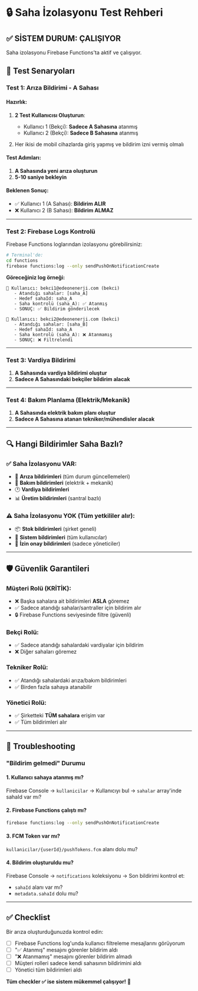# 🔒 Saha İzolasyonu Test Rehberi

## ✅ SİSTEM DURUM: ÇALIŞIYOR

Saha izolasyonu Firebase Functions'ta aktif ve çalışıyor.

## 🧪 Test Senaryoları

### Test 1: Arıza Bildirimi - A Sahası

#### Hazırlık:
1. **2 Test Kullanıcısı Oluşturun**:
   - Kullanıcı 1 (Bekçi): **Sadece A Sahasına** atanmış
   - Kullanıcı 2 (Bekçi): **Sadece B Sahasına** atanmış

2. Her ikisi de mobil cihazlarda giriş yapmış ve bildirim izni vermiş olmalı

#### Test Adımları:
1. **A Sahasında yeni arıza oluşturun**
2. **5-10 saniye bekleyin**

#### Beklenen Sonuç:
- ✅ Kullanıcı 1 (A Sahası): **Bildirim ALIR**
- ❌ Kullanıcı 2 (B Sahası): **Bildirim ALMAZ**

---

### Test 2: Firebase Logs Kontrolü

Firebase Functions loglarından izolasyonu görebilirsiniz:

```bash
# Terminal'de:
cd functions
firebase functions:log --only sendPushOnNotificationCreate
```

**Göreceğiniz log örneği:**
```
👤 Kullanıcı: bekci1@edeonenerji.com (bekci)
   - Atandığı sahalar: [saha_A]
   - Hedef sahaId: saha_A
   - Saha kontrolü (saha_A): ✅ Atanmış
   - SONUÇ: ✅ Bildirim gönderilecek

👤 Kullanıcı: bekci2@edeonenerji.com (bekci)
   - Atandığı sahalar: [saha_B]
   - Hedef sahaId: saha_A
   - Saha kontrolü (saha_A): ❌ Atanmamış
   - SONUÇ: ❌ Filtrelendi
```

---

### Test 3: Vardiya Bildirimi

1. **A Sahasında vardiya bildirimi oluştur**
2. **Sadece A Sahasındaki bekçiler bildirim alacak**

---

### Test 4: Bakım Planlama (Elektrik/Mekanik)

1. **A Sahasında elektrik bakım planı oluştur**
2. **Sadece A Sahasına atanan tekniker/mühendisler alacak**

---

## 🔍 Hangi Bildirimler Saha Bazlı?

### ✅ Saha İzolasyonu VAR:
- 🔧 **Arıza bildirimleri** (tüm durum güncellemeleri)
- 🔩 **Bakım bildirimleri** (elektrik + mekanik)
- 🕐 **Vardiya bildirimleri**
- 📊 **Üretim bildirimleri** (santral bazlı)

### ⚠️ Saha İzolasyonu YOK (Tüm yetkililer alır):
- 📦 **Stok bildirimleri** (şirket geneli)
- 👥 **Sistem bildirimleri** (tüm kullanıcılar)
- 📧 **İzin onay bildirimleri** (sadece yöneticiler)

---

## 🛡️ Güvenlik Garantileri

### Müşteri Rolü (KRİTİK):
- ❌ Başka sahalara ait bildirimleri **ASLA** göremez
- ✅ Sadece atandığı sahalar/santraller için bildirim alır
- 🔒 Firebase Functions seviyesinde filtre (güvenli)

### Bekçi Rolü:
- ✅ Sadece atandığı sahalardaki vardiyalar için bildirim
- ❌ Diğer sahaları göremez

### Tekniker Rolü:
- ✅ Atandığı sahalardaki arıza/bakım bildirimleri
- ✅ Birden fazla sahaya atanabilir

### Yönetici Rolü:
- ✅ Şirketteki **TÜM sahalara** erişim var
- ✅ Tüm bildirimleri alır

---

## 🔧 Troubleshooting

### "Bildirim gelmedi" Durumu

#### 1. Kullanıcı sahaya atanmış mı?
Firebase Console → `kullanicilar` → Kullanıcıyı bul → `sahalar` array'inde sahaId var mı?

#### 2. Firebase Functions çalıştı mı?
```bash
firebase functions:log --only sendPushOnNotificationCreate
```

#### 3. FCM Token var mı?
`kullanicilar/{userId}/pushTokens.fcm` alanı dolu mu?

#### 4. Bildirim oluşturuldu mu?
Firebase Console → `notifications` koleksiyonu → Son bildirimi kontrol et:
- `sahaId` alanı var mı?
- `metadata.sahaId` dolu mu?

---

## ✅ Checklist

Bir arıza oluşturduğunuzda kontrol edin:

- [ ] Firebase Functions log'unda kullanıcı filtreleme mesajlarını görüyorum
- [ ] "✅ Atanmış" mesajını görenler bildirim aldı
- [ ] "❌ Atanmamış" mesajını görenler bildirim almadı
- [ ] Müşteri rolleri sadece kendi sahasının bildirimini aldı
- [ ] Yönetici tüm bildirimleri aldı

**Tüm checkler ✅ ise sistem mükemmel çalışıyor!** 🎉

